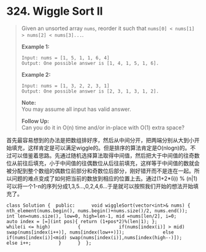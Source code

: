 # 324. Wiggle Sort II

> Given an unsorted array `nums`, reorder it such that `nums[0] < nums[1] > nums[2] < nums[3]...`.
>
> **Example 1:**
>
> ```text
> Input: nums = [1, 5, 1, 1, 6, 4]
> Output: One possible answer is [1, 4, 1, 5, 1, 6].
> ```
>
> **Example 2:**
>
> ```text
> Input: nums = [1, 3, 2, 2, 3, 1]
> Output: One possible answer is [2, 3, 1, 3, 1, 2].
> ```
>
> **Note:**  
> You may assume all input has valid answer.
>
> **Follow Up:**  
> Can you do it in O\(n\) time and/or in-place with O\(1\) extra space?

 首先最容易想到的办法是把数组排好序，然后从中间分开，把两端分别从大到小开始填充，这样肯定是可以满足wiggle的。但是排序的算法肯定是O\(nlogn\)的。不过可以借鉴着思路。先通过随机选择算法取得中间值，然后把大于中间值的往奇数位从前往后填充，小于中间值的往偶数位从后往前填充，这样等于中间值的数就会被分配到整个数组的偶数位前部分和奇数位后部分，刚好错开而不是连在一起。所以问题的难点变成了如何把当前的数放到相应的位置上去。通过\(1+2\*\(i\)\) % \(n\|1\)可以将一个1-n的序列分成1,3,5...,0,2,4,6...于是就可以按照我们开始的想法开始填充了。

```text
class Solution {  public:      void wiggleSort(vector<int>& nums) {          nth_element(nums.begin(), nums.begin()+nums.size()/2, nums.end());          int len=nums.size(), low=0, high=len-1, mid =nums[len/2], i=0;          auto index = [=](int pos){ return (1+pos*2)%(len|1); };          while(i <= high)          {              if(nums[index(i)] > mid) swap(nums[index(i++)], nums[index(low++)]);              else if(nums[index(i)]<mid) swap(nums[index(i)],nums[index(high--)]);              else i++;          }      }  };  
```



